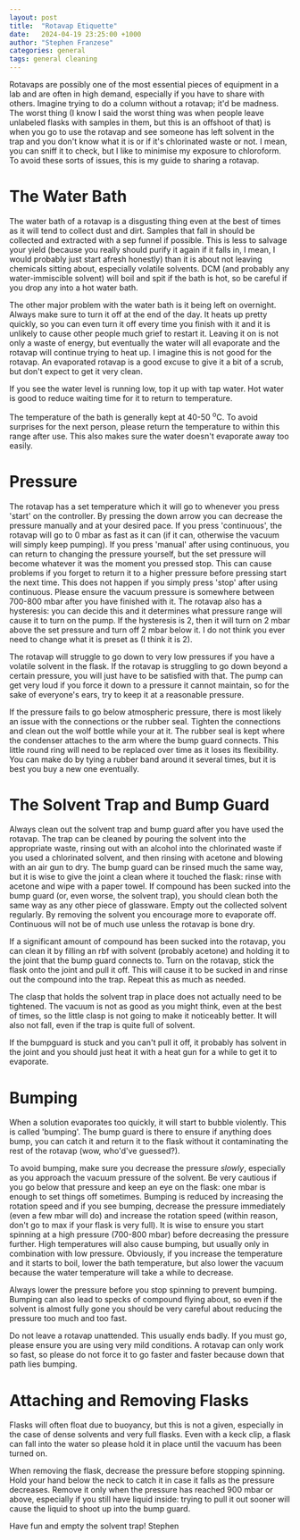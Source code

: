 ```yaml
---
layout: post
title:  "Rotavap Etiquette"
date:   2024-04-19 23:25:00 +1000
author: "Stephen Franzese"
categories: general
tags: general cleaning
---
```

Rotavaps are possibly one of the most essential pieces of equipment in a lab and are often in high demand, especially if you have to share with others. Imagine trying to do a column without a rotavap; it'd be madness. The worst thing (I know I said the worst thing was when people leave unlabeled flasks with samples in them, but this is an offshoot of that) is when you go to use the rotavap and see someone has left solvent in the trap and you don't know what it is or if it's chlorinated waste or not. I mean, you can sniff it to check, but I like to minimise my exposure to chloroform. To avoid these sorts of issues, this is my guide to sharing a rotavap.

<h1>The Water Bath</h1>

The water bath of a rotavap is a disgusting thing even at the best of times as it will tend to collect dust and dirt. Samples that fall in should be collected and extracted with a sep funnel if possible. This is less to salvage your yield (because you really should purify it again if it falls in, I mean, I would probably just start afresh honestly) than it is about not leaving chemicals sitting about, especially volatile solvents. DCM (and probably any water-immiscible solvent) will boil and spit if the bath is hot, so be careful if you drop any into a hot water bath.

The other major problem with the water bath is it being left on overnight. Always make sure to turn it off at the end of the day. It heats up pretty quickly, so you can even turn it off every time you finish with it and it is unlikely to cause other people much grief to restart it. Leaving it on is not only a waste of energy, but eventually the water will all evaporate and the rotavap will continue trying to heat up. I imagine this is not good for the rotavap. An evaporated rotavap is a good excuse to give it a bit of a scrub, but don't expect to get it very clean.

If you see the water level is running low, top it up with tap water. Hot water is good to reduce waiting time for it to return to temperature.

The temperature of the bath is generally kept at 40-50 <sup>o</sup>C. To avoid surprises for the next person, please return the temperature to within this range after use. This also makes sure the water doesn't evaporate away too easily.

<h1>Pressure</h1>

The rotavap has a set temperature which it will go to whenever you press 'start' on the controller. By pressing the down arrow you can decrease the pressure manually and at your desired pace. If you press 'continuous', the rotavap will go to 0 mbar as fast as it can (if it can, otherwise the vacuum will simply keep pumping). If you press 'manual' after using continuous, you can return to changing the pressure yourself, but the set pressure will become whatever it was the moment you pressed stop. This can cause problems if you forget to return it to a higher pressure before pressing start the next time. This does not happen if you simply press 'stop' after using continuous. Please ensure the vacuum pressure is somewhere between 700-800 mbar after you have finished with it. The rotavap also has a hysteresis: you can decide this and it determines what pressure range will cause it to turn on the pump. If the hysteresis is 2, then it will turn on 2 mbar above the set pressure and turn off 2 mbar below it. I do not think you ever need to change what it is preset as (I think it is 2).

The rotavap will struggle to go down to very low pressures if you have a volatile solvent in the flask. If the rotavap is struggling to go down beyond a certain pressure, you will just have to be satisfied with that. The pump can get very loud if you force it down to a pressure it cannot maintain, so for the sake of everyone's ears, try to keep it at a reasonable pressure.

If the pressure fails to go below atmospheric pressure, there is most likely an issue with the connections or the rubber seal. Tighten the connections and clean out the wolf bottle while your at it. The rubber seal is kept where the condenser attaches to the arm where the bump guard connects. This little round ring will need to be replaced over time as it loses its flexibility. You can make do by tying a rubber band around it several times, but it is best you buy a new one eventually.

<h1>The Solvent Trap and Bump Guard</h1>

Always clean out the solvent trap and bump guard after you have used the rotavap. The trap can be cleaned by pouring the solvent into the appropriate waste, rinsing out with an alcohol into the chlorinated waste if you used a chlorinated solvent, and then rinsing with acetone and blowing with an air gun to dry. The bump guard can be rinsed much the same way, but it is wise to give the joint a clean where it touched the flask: rinse with acetone and wipe with a paper towel. If compound has been sucked into the bump guard (or, even worse, the solvent trap), you should clean both the same way as any other piece of glassware. Empty out the collected solvent regularly. By removing the solvent you encourage more to evaporate off. Continuous will not be of much use unless the rotavap is bone dry.

If a significant amount of compound has been sucked into the rotavap, you can clean it by filling an rbf with solvent (probably acetone) and holding it to the joint that the bump guard connects to. Turn on the rotavap, stick the flask onto the joint and pull it off. This will cause it to be sucked in and rinse out the compound into the trap. Repeat this as much as needed.

The clasp that holds the solvent trap in place does not actually need to be tightened. The vacuum is not as good as you might think, even at the best of times, so the little clasp is not going to make it noticeably better. It will also not fall, even if the trap is quite full of solvent.

If the bumpguard is stuck and you can't pull it off, it probably has solvent in the joint and you should just heat it with a heat gun for a while to get it to evaporate.

<h1>Bumping</h1>

When a solution evaporates too quickly, it will start to bubble violently. This is called 'bumping'. The bump guard is there to ensure if anything does bump, you can catch it and return it to the flask without it contaminating the rest of the rotavap (wow, who'd've guessed?).

To avoid bumping, make sure you decrease the pressure *slowly*, especially as you approach the vacuum pressure of the solvent. Be very cautious if you go below that pressure and keep an eye on the flask: one mbar is enough to set things off sometimes. Bumping is reduced by increasing the rotation speed and if you see bumping, decrease the pressure immediately (even a few mbar will do) and increase the rotation speed (within reason, don't go to max if your flask is very full). It is wise to ensure you start spinning at a high pressure (700-800 mbar) before decreasing the pressure further. High temperatures will also cause bumping, but usually only in combination with low pressure. Obviously, if you increase the temperature and it starts to boil, lower the bath temperature, but also lower the vacuum because the water temperature will take a while to decrease.

Always lower the pressure before you stop spinning to prevent bumping. Bumping can also lead to specks of compound flying about, so even if the solvent is almost fully gone you should be very careful about reducing the pressure too much and too fast.

Do not leave a rotavap unattended. This usually ends badly. If you must go, please ensure you are using very mild conditions. A rotavap can only work so fast, so please do not force it to go faster and faster because down that path lies bumping.

<h1>Attaching and Removing Flasks</h1>

Flasks will often float due to buoyancy, but this is not a given, especially in the case of dense solvents and very full flasks. Even with a keck clip, a flask can fall into the water so please hold it in place until the vacuum has been turned on.

When removing the flask, decrease the pressure before stopping spinning. Hold your hand below the neck to catch it in case it falls as the pressure decreases. Remove it only when the pressure has reached 900 mbar or above, especially if you still have liquid inside: trying to pull it out sooner will cause the liquid to shoot up into the bump guard.

Have fun and empty the solvent trap!
Stephen